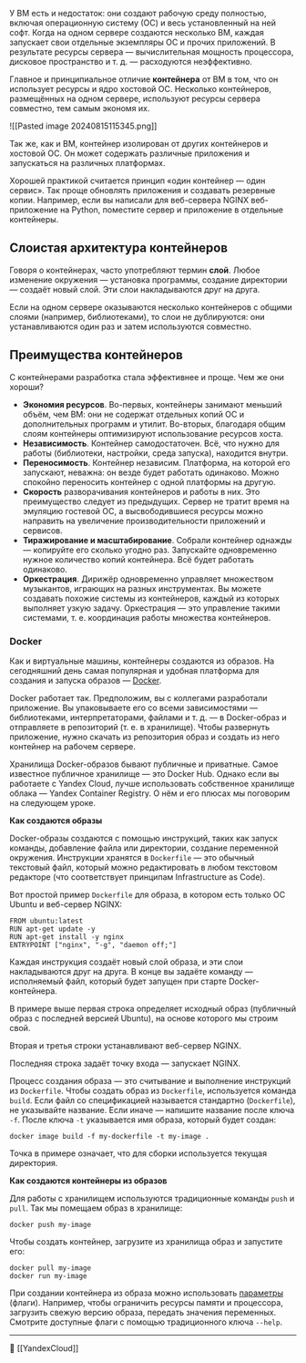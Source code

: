 У ВМ есть и недостаток: они создают рабочую среду полностью, включая операционную систему (ОС) и весь установленный на ней софт. Когда на одном сервере создаются несколько ВМ, каждая запускает свои отдельные экземпляры ОС и прочих приложений. В результате ресурсы сервера — вычислительная мощность процессора, дисковое пространство и т. д. — расходуются неэффективно.

Главное и принципиальное отличие **контейнера** от ВМ в том, что он использует ресурсы и ядро хостовой ОС. Несколько контейнеров, размещённых на одном сервере, используют ресурсы сервера совместно, тем самым экономя их.

![[Pasted image 20240815115345.png]]

Так же, как и ВМ, контейнер изолирован от других контейнеров и хостовой ОС. Он может содержать различные приложения и запускаться на различных платформах.

Хорошей практикой считается принцип «один контейнер — один сервис». Так проще обновлять приложения и создавать резервные копии. Например, если вы написали для веб-сервера NGINX веб-приложение на Python, поместите сервер и приложение в отдельные контейнеры.

## Слоистая архитектура контейнеров

Говоря о контейнерах, часто употребляют термин **слой**. Любое изменение окружения — установка программы, создание директории — создаёт новый слой. Эти слои накладываются друг на друга.

Если на одном сервере оказываются несколько контейнеров с общими слоями (например, библиотеками), то слои не дублируются: они устанавливаются один раз и затем используются совместно.

## Преимущества контейнеров

С контейнерами разработка стала эффективнее и проще. Чем же они хороши?

- **Экономия ресурсов**. Во-первых, контейнеры занимают меньший объём, чем ВМ: они не содержат отдельных копий ОС и дополнительных программ и утилит. Во-вторых, благодаря общим слоям контейнеры оптимизируют использование ресурсов хоста.
- **Независимость**. Контейнер самодостаточен. Всё, что нужно для работы (библиотеки, настройки, среда запуска), находится внутри.
- **Переносимость**. Контейнер независим. Платформа, на которой его запускают, неважна: он везде будет работать одинаково. Можно спокойно переносить контейнер с одной платформы на другую.
- **Скорость** разворачивания контейнеров и работы в них. Это преимущество следует из предыдущих. Сервер не тратит время на эмуляцию гостевой ОС, а высвободившиеся ресурсы можно направить на увеличение производительности приложений и сервисов.
- **Тиражирование и масштабирование**. Собрали контейнер однажды — копируйте его сколько угодно раз. Запускайте одновременно нужное количество копий контейнера. Всё будет работать одинаково.
- **Оркестрация**. Дирижёр одновременно управляет множеством музыкантов, играющих на разных инструментах. Вы можете создавать похожие системы из контейнеров, каждый из которых выполняет узкую задачу. Оркестрация — это управление такими системами, т. е. координация работы множества контейнеров.

### Docker

Как и виртуальные машины, контейнеры создаются из образов. На сегодняшний день самая популярная и удобная платформа для создания и запуска образов — [Docker](https://docs.docker.com/get-docker/).

Docker работает так. Предположим, вы с коллегами разработали приложение. Вы упаковываете его со всеми зависимостями — библиотеками, интерпретаторами, файлами и т. д. — в Docker-образ и отправляете в репозиторий (т. е. в хранилище). Чтобы развернуть приложение, нужно скачать из репозитория образ и создать из него контейнер на рабочем сервере.

Хранилища Docker-образов бывают публичные и приватные. Самое известное публичное хранилище — это Docker Hub. Однако если вы работаете с Yandex Cloud, лучше использовать собственное хранилище облака — Yandex Container Registry. О нём и его плюсах мы поговорим на следующем уроке.

**Как создаются образы**

Docker-образы создаются с помощью инструкций, таких как запуск команды, добавление файла или директории, создание переменной окружения. Инструкции хранятся в `Dockerfile` — это обычный текстовый файл, который можно редактировать в любом текстовом редакторе (что соответствует принципам Infrastructure as Code).

Вот простой пример `Dockerfile` для образа, в котором есть только ОС Ubuntu и веб-сервер NGINX:

```
FROM ubuntu:latest
RUN apt-get update -y
RUN apt-get install -y nginx
ENTRYPOINT ["nginx", "-g", "daemon off;"]
```

Каждая инструкция создаёт новый слой образа, и эти слои накладываются друг на друга. В конце вы задаёте команду — исполняемый файл, который будет запущен при старте Docker-контейнера.

В примере выше первая строка определяет исходный образ (публичный образ с последней версией Ubuntu), на основе которого мы строим свой.

Вторая и третья строки устанавливают веб-сервер NGINX.

Последняя строка задаёт точку входа — запускает NGINX.

Процесс создания образа — это считывание и выполнение инструкций из `Dockerfile`. Чтобы создать образ из `Dockerfile`, используется команда `build`. Если файл со спецификацией называется стандартно (`Dockerfile`), не указывайте название. Если иначе — напишите название после ключа `-f`. После ключа `-t` указывается имя образа, который будет создан:

```
docker image build -f my-dockerfile -t my-image .
```

Точка в примере означает, что для сборки используется текущая директория.

**Как создаются контейнеры из образов**

Для работы с хранилищем используются традиционные команды `push` и `pull`. Так мы помещаем образ в хранилище:

```
docker push my-image
```

Чтобы создать контейнер, загрузите из хранилища образ и запустите его:

```
docker pull my-image
docker run my-image
```

При создании контейнера из образа можно использовать [параметры](https://docs.docker.com/engine/reference/commandline/run/) (флаги). Например, чтобы ограничить ресурсы памяти и процессора, загрузить свежую версию образа, передать значения переменных. Смотрите доступные флаги с помощью традиционного ключа `--help`.



----
📂 [[YandexCloud]]